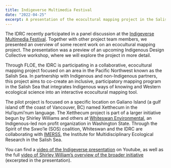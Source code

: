 ```yaml
---
title: Indigeverse Multimedia Festival
date: "2022-04-25"
excerpt: A presentation of the ecocultural mapping project in the Salish Sea.
---
```


The IDRC recently participated in a panel discussion at the
[Indigeverse Multimedia Festival](https://www.indigeverse.org/).
Together with other project team members, we presented an overview of some recent
work on an ecocultural mapping project. The presentation was a preview of an
upcoming Indigenous Design Collective workshop, where we will explore the project
in more detail.

Through FLOE, the IDRC is participating in a collaborative, ecocultural mapping
project focused on an area in the Pacific Northwest known as the Salish Sea. In
partnership with Indigenous and non-Indigenous partners, this project aims to
co-create an inclusive, participatory mapping program in the Salish Sea that
integrates Indigenous ways of knowing and Western ecological science into an
interactive ecocultural mapping tool.

The pilot project is focused on a specific location on Galiano Island (a gulf
island off the coast of Vancouver, BC) named Xetthecum in the Hul’qumi’num language.
The Xetthecum project is part of a larger initiative begun by Shirley Williams
and others at [Whiteswan Environmental](https://www.whiteswanenvironmental.org/),
an Indigenous-led non profit organization in Washington State. Through the Spirit
of the Sxwo’le   (SOS) coalition, Whiteswan and the IDRC are collaborating with
[IMERSS](https://imerss.org/), the Institute for Multidisciplinary Ecological
Research in the Salish Sea.

You can find a
[video of the Indigeverse presentation](https://www.youtube.com/watch?v=0v84S7DeORU)
on Youtube, as well as the full
[video of Shirley William’s overview of the broader initiative](https://www.youtube.com/watch?v=CTHr0kNp9FE)
(excerpted in the presentation).

